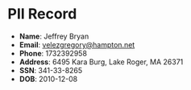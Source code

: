 # PII Record
- **Name**: Jeffrey Bryan
- **Email**: velezgregory@hampton.net
- **Phone**: 1732392958
- **Address**: 6495 Kara Burg, Lake Roger, MA 26371
- **SSN**: 341-33-8265
- **DOB**: 2010-12-08
